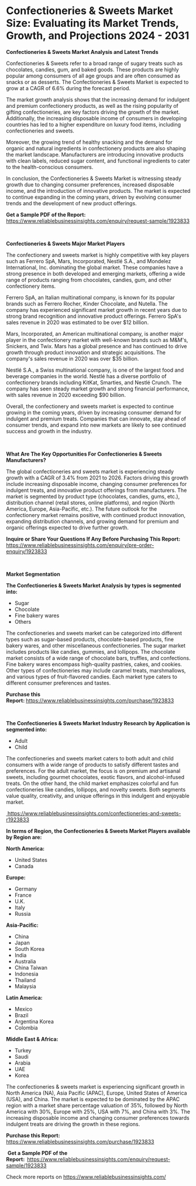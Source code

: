 <p><h1>Confectioneries & Sweets Market Size: Evaluating its Market Trends, Growth, and Projections 2024 - 2031</h1></p><p><strong>Confectioneries & Sweets Market Analysis and Latest Trends</strong></p>
<p><p>Confectioneries & Sweets refer to a broad range of sugary treats such as chocolates, candies, gum, and baked goods. These products are highly popular among consumers of all age groups and are often consumed as snacks or as desserts. The Confectioneries & Sweets Market is expected to grow at a CAGR of 6.6% during the forecast period.</p><p>The market growth analysis shows that the increasing demand for indulgent and premium confectionery products, as well as the rising popularity of gifting confectioneries, are key factors driving the growth of the market. Additionally, the increasing disposable income of consumers in developing countries has led to a higher expenditure on luxury food items, including confectioneries and sweets.</p><p>Moreover, the growing trend of healthy snacking and the demand for organic and natural ingredients in confectionery products are also shaping the market landscape. Manufacturers are introducing innovative products with clean labels, reduced sugar content, and functional ingredients to cater to the health-conscious consumers.</p><p>In conclusion, the Confectioneries & Sweets Market is witnessing steady growth due to changing consumer preferences, increased disposable income, and the introduction of innovative products. The market is expected to continue expanding in the coming years, driven by evolving consumer trends and the development of new product offerings.</p></p>
<p><strong>Get a Sample PDF of the Report:&nbsp;</strong> <a href="https://www.reliablebusinessinsights.com/enquiry/request-sample/1923833">https://www.reliablebusinessinsights.com/enquiry/request-sample/1923833</a></p>
<p>&nbsp;</p>
<p><strong>Confectioneries & Sweets Major Market Players</strong></p>
<p><p>The confectionery and sweets market is highly competitive with key players such as Ferrero SpA, Mars, Incorporated, Nestlé S.A., and Mondelez International, Inc. dominating the global market. These companies have a strong presence in both developed and emerging markets, offering a wide range of products ranging from chocolates, candies, gum, and other confectionery items.</p><p>Ferrero SpA, an Italian multinational company, is known for its popular brands such as Ferrero Rocher, Kinder Chocolate, and Nutella. The company has experienced significant market growth in recent years due to strong brand recognition and innovative product offerings. Ferrero SpA's sales revenue in 2020 was estimated to be over $12 billion.</p><p>Mars, Incorporated, an American multinational company, is another major player in the confectionery market with well-known brands such as M&M's, Snickers, and Twix. Mars has a global presence and has continued to drive growth through product innovation and strategic acquisitions. The company's sales revenue in 2020 was over $35 billion.</p><p>Nestlé S.A., a Swiss multinational company, is one of the largest food and beverage companies in the world. Nestlé has a diverse portfolio of confectionery brands including KitKat, Smarties, and Nestlé Crunch. The company has seen steady market growth and strong financial performance, with sales revenue in 2020 exceeding $90 billion.</p><p>Overall, the confectionery and sweets market is expected to continue growing in the coming years, driven by increasing consumer demand for indulgent and premium treats. Companies that can innovate, stay ahead of consumer trends, and expand into new markets are likely to see continued success and growth in the industry.</p></p>
<p>&nbsp;</p>
<p><strong>What Are The Key Opportunities For Confectioneries & Sweets Manufacturers?</strong></p>
<p><p>The global confectioneries and sweets market is experiencing steady growth with a CAGR of 3.4% from 2021 to 2026. Factors driving this growth include increasing disposable income, changing consumer preferences for indulgent treats, and innovative product offerings from manufacturers. The market is segmented by product type (chocolates, candies, gums, etc.), distribution channel (retail stores, online platforms), and region (North America, Europe, Asia-Pacific, etc.). The future outlook for the confectionery market remains positive, with continued product innovation, expanding distribution channels, and growing demand for premium and organic offerings expected to drive further growth.</p></p>
<p><strong>Inquire or Share Your Questions If Any Before Purchasing This Report:</strong> <a href="https://www.reliablebusinessinsights.com/enquiry/pre-order-enquiry/1923833">https://www.reliablebusinessinsights.com/enquiry/pre-order-enquiry/1923833</a></p>
<p>&nbsp;</p>
<p><strong>Market Segmentation</strong></p>
<p><strong>The Confectioneries & Sweets Market Analysis by types is segmented into:</strong></p>
<p><ul><li>Sugar</li><li>Chocolate</li><li>Fine bakery wares</li><li>Others</li></ul></p>
<p><p>The confectioneries and sweets market can be categorized into different types such as sugar-based products, chocolate-based products, fine bakery wares, and other miscellaneous confectioneries. The sugar market includes products like candies, gummies, and lollipops. The chocolate market consists of a wide range of chocolate bars, truffles, and confections. Fine bakery wares encompass high-quality pastries, cakes, and cookies. Other types of confectioneries may include caramel treats, marshmallows, and various types of fruit-flavored candies. Each market type caters to different consumer preferences and tastes.</p></p>
<p><strong>Purchase this Report:&nbsp;</strong><a href="https://www.reliablebusinessinsights.com/purchase/1923833">https://www.reliablebusinessinsights.com/purchase/1923833</a></p>
<p>&nbsp;</p>
<p><strong>The Confectioneries & Sweets Market Industry Research by Application is segmented into:</strong></p>
<p><ul><li>Adult</li><li>Child</li></ul></p>
<p><p>The confectioneries and sweets market caters to both adult and child consumers with a wide range of products to satisfy different tastes and preferences. For the adult market, the focus is on premium and artisanal sweets, including gourmet chocolates, exotic flavors, and alcohol-infused treats. On the other hand, the child market emphasizes colorful and fun confectioneries like candies, lollipops, and novelty sweets. Both segments value quality, creativity, and unique offerings in this indulgent and enjoyable market.</p></p>
<p><a href="https://www.reliablebusinessinsights.com/confectioneries-and-sweets-r1923833">&nbsp;https://www.reliablebusinessinsights.com/confectioneries-and-sweets-r1923833</a></p>
<p><strong>In terms of Region, the Confectioneries & Sweets Market Players available by Region are:</strong></p>
<p>
    <p> <strong> North America: </strong>
        <ul>
            <li>United States</li>
            <li>Canada</li>
        </ul>
        </p> 
    <p> <strong> Europe: </strong>
        <ul>
            <li>Germany</li>
            <li>France</li>
            <li>U.K.</li>
            <li>Italy</li>
            <li>Russia</li>
        </ul>
        </p> 
    <p> <strong> Asia-Pacific: </strong>
        <ul>
            <li>China</li>
            <li>Japan</li>
            <li>South Korea</li>
            <li>India</li>
            <li>Australia</li>
            <li>China Taiwan</li>
            <li>Indonesia</li>
            <li>Thailand</li>
            <li>Malaysia</li>
        </ul>
        </p> 
    <p> <strong> Latin America: </strong>
        <ul>
            <li>Mexico</li>
            <li>Brazil</li>
            <li>Argentina Korea</li>
            <li>Colombia</li>
        </ul>
        </p> 
    <p> <strong> Middle East & Africa: </strong>
        <ul>
            <li>Turkey</li>
            <li>Saudi</li>
            <li>Arabia</li>
            <li>UAE</li>
            <li>Korea</li>
        </ul>
    </p>
    </p>
<p><p>The confectioneries & sweets market is experiencing significant growth in North America (NA), Asia Pacific (APAC), Europe, United States of America (USA), and China. The market is expected to be dominated by the APAC region with a market share percentage valuation of 35%, followed by North America with 30%, Europe with 25%, USA with 7%, and China with 3%. The increasing disposable income and changing consumer preferences towards indulgent treats are driving the growth in these regions.</p></p>
<p><strong>Purchase this Report: </strong><a href="https://www.reliablebusinessinsights.com/purchase/1923833">https://www.reliablebusinessinsights.com/purchase/1923833</a></p>
<p>&nbsp;<strong>Get a Sample PDF of the Report:&nbsp;&nbsp;</strong><a href="https://www.reliablebusinessinsights.com/enquiry/request-sample/1923833">https://www.reliablebusinessinsights.com/enquiry/request-sample/1923833</a></p>
<p><strong></strong></p>
<p>Check more reports on <a href="https://www.reliablebusinessinsights.com/">https://www.reliablebusinessinsights.com/</a></p>